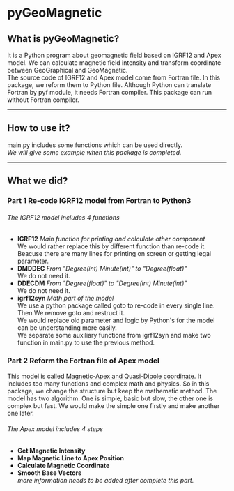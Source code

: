 # pyGeoMagnetic

## What is pyGeoMagnetic?  
It is a Python program about geomagnetic field based on IGRF12 and Apex model. We can calculate magnetic field intensity and transform coordinate between GeoGraphical and GeoMagnetic.  
The source code of IGRF12 and Apex model come from Fortran file. In this package, we reform them to Python file. Although Python can translate Fortran by pyf module, it needs Fortran compiler. This package can run without Fortran compiler.  
****
## How to use it?  
main.py includes some functions which can be used directly.  
*We will give some example when this package is completed.*  
****
## What we did?
### Part 1  Re-code IGRF12 model from Fortran to Python3
###### The IGRF12 model includes 4 functions
  - **IGRF12** *Main function for printing and calculate other component*  
	We would rather replace this by different function than re-code it.
	Beacuse there are many lines for printing on screen or getting legal parameter.
  - **DMDDEC**    *From "Degree(int) Minute(int)"  to "Degree(float)"*  
	We do not need it.
  - **DDECDM** *From "Degree(float)" to "Degree(int) Minute(int)"*  
	We do not need it.
  - **igrf12syn** *Math part of the model*  
	We use a python package called goto to re-code in every single line. Then We remove goto and restruct it.   
	We would replace old parameter and logic by Python's for the model can be understanding more easily.  
	We separate some auxiliary functions from igrf12syn and make two function in main.py to use the previous method.  
### Part 2  Reform the Fortran file of Apex model
This model is called [Magnetic-Apex and Quasi-Dipole coordinate][apex]. It includes too many functions and complex math and physics. So in this package, we change the structure but keep the mathematic method.
The model has two algorithm. One is simple, basic but slow, the other one is complex but fast. We would make the simple one firstly and make another one later.
###### The Apex model includes 4 steps
 - **Get Magnetic Intensity**
 - **Map Magnetic Line to Apex Position**
 - **Calculate Magnetic Coordinate**
 - **Smooth Base Vectors**  
 *more information needs to be added after complete this part.*
 
[apex]: https://doi.org/10.1029/2010JA015326

